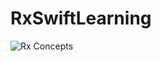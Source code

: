 # RxSwiftLearning

![Rx Concepts](https://github.com/zl00/RxSwiftLearning/tree/master/Docs/Rx_concepts.png)

